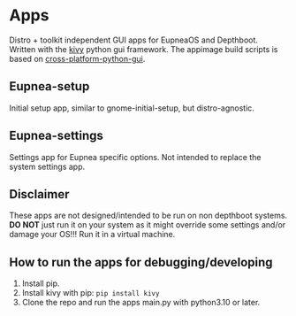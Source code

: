 # Apps

Distro + toolkit independent GUI apps for EupneaOS and Depthboot.  
Written with the [kivy](https://kivy.org/) python gui framework.
The appimage build scripts is based
on [cross-platform-python-gui](https://github.com/maltfield/cross-platform-python-gui).

## Eupnea-setup

Initial setup app, similar to gnome-initial-setup, but distro-agnostic.

## Eupnea-settings

Settings app for Eupnea specific options. Not intended to replace the system settings app.

## Disclaimer

These apps are not designed/intended to be run on non depthboot systems. **DO NOT** just run it on
your system as it might override some settings and/or damage your OS!!! Run it in a virtual machine.

## How to run the apps for debugging/developing

1. Install pip.
2. Install kivy with pip: `pip install kivy`
3. Clone the repo and run the apps main.py with python3.10 or later.
